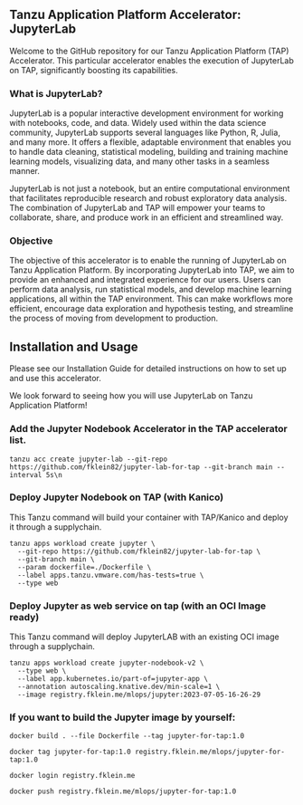 ## Tanzu Application Platform Accelerator: JupyterLab
Welcome to the GitHub repository for our Tanzu Application Platform (TAP) Accelerator. This particular accelerator enables the execution of JupyterLab on TAP, significantly boosting its capabilities.

### What is JupyterLab?
JupyterLab is a popular interactive development environment for working with notebooks, code, and data. Widely used within the data science community, JupyterLab supports several languages like Python, R, Julia, and many more. It offers a flexible, adaptable environment that enables you to handle data cleaning, statistical modeling, building and training machine learning models, visualizing data, and many other tasks in a seamless manner.

JupyterLab is not just a notebook, but an entire computational environment that facilitates reproducible research and robust exploratory data analysis. The combination of JupyterLab and TAP will empower your teams to collaborate, share, and produce work in an efficient and streamlined way.

### Objective
The objective of this accelerator is to enable the running of JupyterLab on Tanzu Application Platform. By incorporating JupyterLab into TAP, we aim to provide an enhanced and integrated experience for our users. Users can perform data analysis, run statistical models, and develop machine learning applications, all within the TAP environment. This can make workflows more efficient, encourage data exploration and hypothesis testing, and streamline the process of moving from development to production.

## Installation and Usage
Please see our Installation Guide for detailed instructions on how to set up and use this accelerator.

We look forward to seeing how you will use JupyterLab on Tanzu Application Platform!

### Add the Jupyter Nodebook Accelerator in the TAP accelerator list.
~~~
tanzu acc create jupyter-lab --git-repo https://github.com/fklein82/jupyter-lab-for-tap --git-branch main --interval 5s\n
~~~

### Deploy Jupyter Nodebook on TAP (with Kanico)

This Tanzu command will build your container with TAP/Kanico and deploy it through a supplychain. 

~~~
tanzu apps workload create jupyter \
  --git-repo https://github.com/fklein82/jupyter-lab-for-tap \
  --git-branch main \
  --param dockerfile=./Dockerfile \
  --label apps.tanzu.vmware.com/has-tests=true \
  --type web
~~~

### Deploy Jupyter as web service on tap (with an OCI Image ready)

This Tanzu command will deploy JupyterLAB with an existing OCI image through a supplychain. 

~~~
tanzu apps workload create jupyter-nodebook-v2 \
  --type web \
  --label app.kubernetes.io/part-of=jupyter-app \
  --annotation autoscaling.knative.dev/min-scale=1 \
  --image registry.fklein.me/mlops/jupyter:2023-07-05-16-26-29
~~~

### If you want to build the Jupyter image by yourself:
~~~
docker build . --file Dockerfile --tag jupyter-for-tap:1.0

docker tag jupyter-for-tap:1.0 registry.fklein.me/mlops/jupyter-for-tap:1.0

docker login registry.fklein.me

docker push registry.fklein.me/mlops/jupyter-for-tap:1.0
~~~
